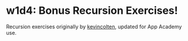 # w1d4: Bonus Recursion Exercises!

Recursion exercises originally by
[kevincolten](https://github.com/kevincolten), updated for App Academy
use.
